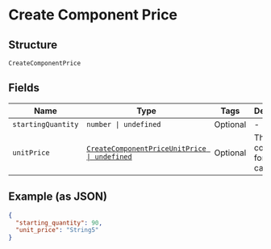 
# Create Component Price

## Structure

`CreateComponentPrice`

## Fields

| Name | Type | Tags | Description |
|  --- | --- | --- | --- |
| `startingQuantity` | `number \| undefined` | Optional | - |
| `unitPrice` | [`CreateComponentPriceUnitPrice \| undefined`](../../doc/models/containers/create-component-price-unit-price.md) | Optional | This is a container for one-of cases. |

## Example (as JSON)

```json
{
  "starting_quantity": 90,
  "unit_price": "String5"
}
```

